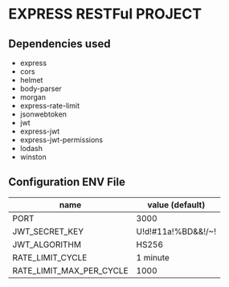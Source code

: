 # EXPRESS RESTFul PROJECT

## Dependencies used

- express
- cors
- helmet
- body-parser
- morgan
- express-rate-limit
- jsonwebtoken
- jwt
- express-jwt
- express-jwt-permissions
- lodash
- winston

## Configuration ENV File

| name                     | value (default)    |
| ------------------------ | ------------------ |
| PORT                     | 3000               |
| JWT_SECRET_KEY           | U!d!#11a!%BD&&!/~! |
| JWT_ALGORITHM            | HS256              |
| RATE_LIMIT_CYCLE         | 1 minute           |
| RATE_LIMIT_MAX_PER_CYCLE | 1000               |
